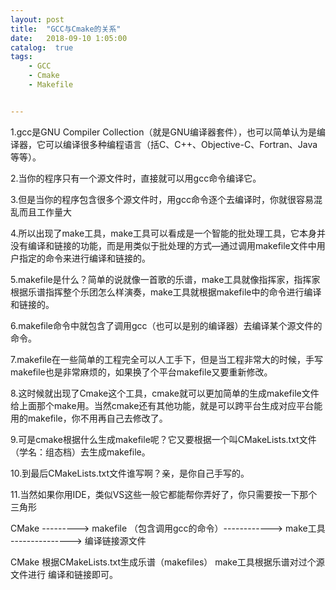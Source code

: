 ```yaml
---
layout: post
title:  "GCC与Cmake的关系"
date:   2018-09-10 1:05:00
catalog:  true
tags:
    - GCC
    - Cmake
    - Makefile


---
```


1.gcc是GNU Compiler Collection（就是GNU编译器套件），也可以简单认为是编译器，它可以编译很多种编程语言（括C、C++、Objective-C、Fortran、Java等等）。
 
2.当你的程序只有一个源文件时，直接就可以用gcc命令编译它。
 
3.但是当你的程序包含很多个源文件时，用gcc命令逐个去编译时，你就很容易混乱而且工作量大
 
4.所以出现了make工具，make工具可以看成是一个智能的批处理工具，它本身并没有编译和链接的功能，而是用类似于批处理的方式—通过调用makefile文件中用户指定的命令来进行编译和链接的。
 
5.makefile是什么？简单的说就像一首歌的乐谱，make工具就像指挥家，指挥家根据乐谱指挥整个乐团怎么样演奏，make工具就根据makefile中的命令进行编译和链接的。
 
6.makefile命令中就包含了调用gcc（也可以是别的编译器）去编译某个源文件的命令。
 
7.makefile在一些简单的工程完全可以人工手下，但是当工程非常大的时候，手写makefile也是非常麻烦的，如果换了个平台makefile又要重新修改。
 
8.这时候就出现了Cmake这个工具，cmake就可以更加简单的生成makefile文件给上面那个make用。当然cmake还有其他功能，就是可以跨平台生成对应平台能用的makefile，你不用再自己去修改了。
 
9.可是cmake根据什么生成makefile呢？它又要根据一个叫CMakeLists.txt文件（学名：组态档）去生成makefile。
 
10.到最后CMakeLists.txt文件谁写啊？亲，是你自己手写的。
 
11.当然如果你用IDE，类似VS这些一般它都能帮你弄好了，你只需要按一下那个三角形
 
CMake ---------> makefile （包含调用gcc的命令）------------> make工具 ---------------> 编译链接源文件
 
CMake 根据CMakeLists.txt生成乐谱（makefiles） make工具根据乐谱对过个源文件进行 编译和链接即可。


